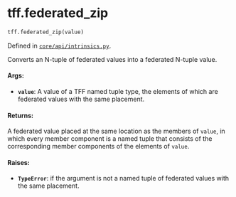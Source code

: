 <div itemscope itemtype="http://developers.google.com/ReferenceObject">
<meta itemprop="name" content="tff.federated_zip" />
<meta itemprop="path" content="Stable" />
</div>

# tff.federated_zip

```python
tff.federated_zip(value)
```

Defined in
[`core/api/intrinsics.py`](http://github.com/tensorflow/federated/tree/master/tensorflow_federated/python/core/api/intrinsics.py).

<!-- Placeholder for "Used in" -->

Converts an N-tuple of federated values into a federated N-tuple value.

#### Args:

*   <b>`value`</b>: A value of a TFF named tuple type, the elements of which are
    federated values with the same placement.

#### Returns:

A federated value placed at the same location as the members of `value`, in
which every member component is a named tuple that consists of the corresponding
member components of the elements of `value`.

#### Raises:

*   <b>`TypeError`</b>: if the argument is not a named tuple of federated values
    with the same placement.
